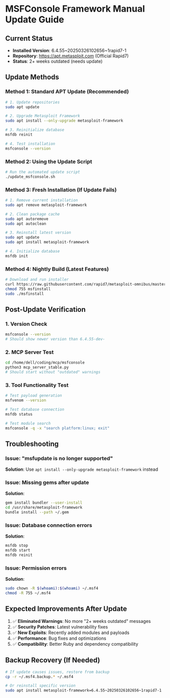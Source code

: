 # MSFConsole Framework Manual Update Guide

## Current Status
- **Installed Version**: 6.4.55~20250326102656~1rapid7-1
- **Repository**: https://apt.metasploit.com (Official Rapid7)
- **Status**: 2+ weeks outdated (needs update)

## Update Methods

### Method 1: Standard APT Update (Recommended)
```bash
# 1. Update repositories
sudo apt update

# 2. Upgrade Metasploit Framework
sudo apt install --only-upgrade metasploit-framework

# 3. Reinitialize database
msfdb reinit

# 4. Test installation
msfconsole --version
```

### Method 2: Using the Update Script
```bash
# Run the automated update script
./update_msfconsole.sh
```

### Method 3: Fresh Installation (If Update Fails)
```bash
# 1. Remove current installation
sudo apt remove metasploit-framework

# 2. Clean package cache
sudo apt autoremove
sudo apt autoclean

# 3. Reinstall latest version
sudo apt update
sudo apt install metasploit-framework

# 4. Initialize database
msfdb init
```

### Method 4: Nightly Build (Latest Features)
```bash
# Download and run installer
curl https://raw.githubusercontent.com/rapid7/metasploit-omnibus/master/config/templates/metasploit-framework-wrappers/msfupdate.erb > msfinstall
chmod 755 msfinstall
sudo ./msfinstall
```

## Post-Update Verification

### 1. Version Check
```bash
msfconsole --version
# Should show newer version than 6.4.55-dev-
```

### 2. MCP Server Test
```bash
cd /home/dell/coding/mcp/msfconsole
python3 mcp_server_stable.py
# Should start without "outdated" warnings
```

### 3. Tool Functionality Test
```bash
# Test payload generation
msfvenom --version

# Test database connection
msfdb status

# Test module search
msfconsole -q -x "search platform:linux; exit"
```

## Troubleshooting

### Issue: "msfupdate is no longer supported"
**Solution**: Use `apt install --only-upgrade metasploit-framework` instead

### Issue: Missing gems after update
**Solution**: 
```bash
gem install bundler --user-install
cd /usr/share/metasploit-framework
bundle install --path ~/.gem
```

### Issue: Database connection errors
**Solution**:
```bash
msfdb stop
msfdb start
msfdb reinit
```

### Issue: Permission errors
**Solution**:
```bash
sudo chown -R $(whoami):$(whoami) ~/.msf4
chmod -R 755 ~/.msf4
```

## Expected Improvements After Update

1. ✅ **Eliminated Warnings**: No more "2+ weeks outdated" messages
2. ✅ **Security Patches**: Latest vulnerability fixes
3. ✅ **New Exploits**: Recently added modules and payloads
4. ✅ **Performance**: Bug fixes and optimizations
5. ✅ **Compatibility**: Better Ruby and dependency compatibility

## Backup Recovery (If Needed)

```bash
# If update causes issues, restore from backup
cp -r ~/.msf4.backup.* ~/.msf4

# Or reinstall specific version
sudo apt install metasploit-framework=6.4.55~20250326102656~1rapid7-1
```